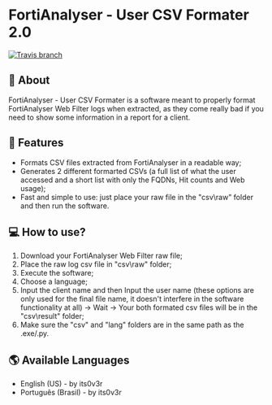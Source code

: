 # FortiAnalyser - User CSV Formater 2.0

[![Travis branch](https://img.shields.io/badge/made%20with-%3C3-red.svg)](https://github.com/its0v3r/FortiAnalyser-User-CSV-Formater)

## 📄 About

FortiAnalyser - User CSV Formater is a software meant to properly format FortiAnalyser Web Filter logs when extracted, as they come really bad if you need to show some information in a report for a client.

## 🌟 Features

-   Formats CSV files extracted from FortiAnalyser in a readable way;
-   Generates 2 different formarted CSVs (a full list of what the user accessed and a short list with only the FQDNs, Hit counts and Web usage);
-   Fast and simple to use: just place your raw file in the "csv\raw\" folder and then run the software.

## 💻 How to use?

1. Download your FortiAnalyser Web Filter raw file;
2. Place the raw log csv file in "csv\raw\" folder;
3. Execute the software;
4. Choose a language;
5. Input the client name and then Input the user name (these options are only used for the final file name, it doesn't interfere in the software functionality at all) -> Wait -> Your both formated csv files will be in the "csv\result\" folder;
6. Make sure the "csv" and "lang" folders are in the same path as the .exe/.py.

## 🌎 Available Languages

-   English (US) - by its0v3r
-   Português (Brasil) - by its0v3r
